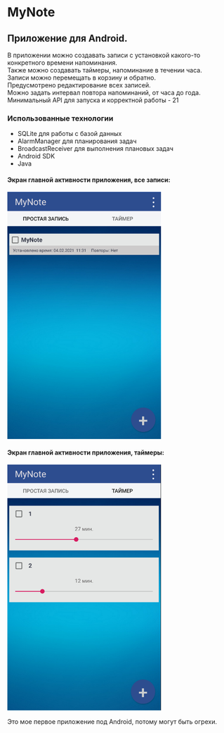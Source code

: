 # MyNote
## Приложение для Android.
В приложении можно создавать записи с установкой какого-то конкретного времени напоминания.  
Также можно создавать таймеры, напоминание в течении часа.  
Записи можно перемещать в корзину и обратно.  
Предусмотрено редактирование всех записей.  
Можно задать интервал повтора напоминаний, от часа до года.  
Минимальный API для запуска и корректной работы - 21
  
### Использованные технологии
- SQLite для работы с базой данных
- AlarmManager для планирования задач
- BroadcastReceiver для выполнения плановых задач
- Android SDK
- Java
  
#### Экран главной активности приложения, все записи:  
<img src="https://github.com/FleexJ/resource/blob/main/MyNote/mynote.PNG" width="350px"/>   

#### Экран главной активности приложения, таймеры:
<img src="https://github.com/FleexJ/resource/blob/main/MyNote/mynoteTimer.PNG" width="350px"/>  
 
Это мое первое приложение под Android, потому могут быть огрехи.
